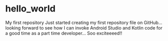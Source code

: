 # hello_world
My first repository
Just started creating my first repository file on GitHub... 
looking forward to see how I can invoke Android Studio and Kotlin code for a good time as a part time developer...
Soo exciteeeed!!
